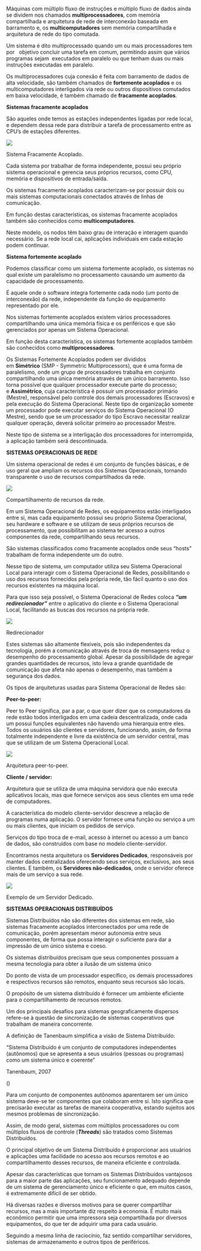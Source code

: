 Máquinas com múltiplo fluxo de instruções e múltiplo fluxo de dados ainda se dividem nos chamados **multiprocessadores**, com memória compartilhada e arquitetura de rede de interconexão baseada em barramento e, os **multicomputadores** sem memória compartilhada e arquitetura de rede do tipo comutada.

Um sistema é dito multiprocessado quando um ou mais processadores tem por   objetivo concluir uma tarefa em comum, permitindo assim que vários programas sejam  executados em paralelo ou que tenham duas ou mais instruções executadas em paralelo.

Os multiprocessadores cuja conexão é feita com barramento de dados de alta velocidade, são também chamados de **fortemente acoplados** e os multicomputadores interligados via rede ou outros dispositivos comutados em baixa velocidade, é também chamado de **fracamente acoplados**.

**Sistemas fracamente acoplados**

São aqueles onde temos as estações independentes ligadas por rede local, e dependem dessa rede para distribuir a tarefa de processamento entre as CPU’s de estações diferentes.

[![](https://img.uninove.br/static/0/0/0/0/0/0/0/2/9/4/0/294037/17227.png)](https://img.uninove.br/static/0/0/0/0/0/0/0/2/9/4/0/294037/17227.png)

Sistema Fracamente Acoplado.

Cada sistema por trabalhar de forma independente, possui seu próprio sistema operacional e gerencia seus próprios recursos, como CPU, memória e dispositivos de entrada/saída.

Os sistemas fracamente acoplados caracterizam-se por possuir dois ou mais sistemas computacionais conectados através de linhas de comunicação.

Em função destas características, os sistemas fracamente acoplados também são conhecidos como **multicomputadores**.

Neste modelo, os nodos têm baixo grau de interação e interagem quando necessário. Se a rede local cai, aplicações individuais em cada estação podem continuar.

**Sistema fortemente acoplado**

Podemos classificar como um sistema fortemente acoplado, os sistemas no qual existe um paralelismo no processamento causando um aumento da capacidade de processamento.

É aquele onde o software integra fortemente cada nodo (um ponto de interconexão) da rede, independente da função do equipamento representado por ele.

Nos sistemas fortemente acoplados existem vários processadores compartilhando uma única memória física e os periféricos e que são gerenciados por apenas um Sistema Operacional.

Em função desta característica, os sistemas fortemente acoplados também são conhecidos como **multiprocessadores**.

Os Sistemas Fortemente Acoplados podem ser divididos em **Simétrico** (SMP - Symmetric Multiprocessors), que é uma forma de paralelismo, onde um grupo de processadores trabalha em conjunto compartilhando uma única memória através de um único barramento. Isso torna possível que qualquer processador execute parte do processo; e **Assimétrico**, cuja característica é possuir um processador primário (Mestre), responsável pelo controle dos demais processadores (Escravos) e pela execução do Sistema Operacional. Neste tipo de organização somente um processador pode executar serviços do Sistema Operacional (O Mestre), sendo que se um processador do tipo Escravo necessitar realizar qualquer operação, deverá solicitar primeiro ao processador Mestre.

Neste tipo de sistema se a interligação dos processadores for interrompida, a aplicação também será descontinuada.

**SISTEMAS OPERACIONAIS DE REDE**

Um sistema operacional de redes é um conjunto de funções básicas, e de uso geral que ampliam os recursos dos Sistemas Operacionais, tornando transparente o uso de recursos compartilhados da rede.

[![](https://img.uninove.br/static/0/0/0/0/0/0/0/2/9/4/0/294038/17229.png)](https://img.uninove.br/static/0/0/0/0/0/0/0/2/9/4/0/294038/17229.png)

Compartilhamento de recursos da rede.

Em um Sistema Operacional de Redes, os equipamentos estão interligados entre si, mas cada equipamento possui seu próprio Sistema Operacional, seu hardware e software e se utilizam de seus próprios recursos de processamento, que possibilitam ao sistema ter acesso a outros componentes da rede, compartilhando seus recursos.

São sistemas classificados como fracamente acoplados onde seus “hosts” trabalham de forma independente um do outro.

Nesse tipo de sistema, um computador utiliza seu Sistema Operacional Local para interagir com o Sistema Operacional de Redes, possibilitando o uso dos recursos fornecidos pela própria rede, tão fácil quanto o uso dos recursos existentes na máquina local.

Para que isso seja possível, o Sistema Operacional de Redes coloca _**“**__**um redirecionador**__**”**_ entre o aplicativo do cliente e o Sistema Operacional Local, facilitando as buscas dos recursos na própria rede.

[![](https://img.uninove.br/static/0/0/0/0/0/0/0/2/9/7/0/297033/18537.png)](https://img.uninove.br/static/0/0/0/0/0/0/0/2/9/7/0/297033/18537.png)

Redirecionador

Estes sistemas são altamente flexíveis, pois são independentes da tecnologia, porém a comunicação através de troca de mensagens reduz o desempenho do processamento global. Apesar da possibilidade de agregar grandes quantidades de recursos, isto leva a grande quantidade de comunicação que afeta não apenas o desempenho, mas também a segurança dos dados.

Os tipos de arquiteturas usadas para Sistema Operacional de Redes são:

**Peer-to-peer:**

Peer to Peer significa, par a par, o que quer dizer que os computadores da rede estão todos interligados em uma cadeia descentralizada, onde cada um possui funções equivalentes não havendo uma hierarquia entre eles. Todos os usuários são clientes e servidores, funcionando, assim, de forma totalmente independente e livre da existência de um servidor central, mas que se utilizam de um Sistema Operacional Local.

[![](https://img.uninove.br/static/0/0/0/0/0/0/0/2/9/6/7/296756/17231.png)](https://img.uninove.br/static/0/0/0/0/0/0/0/2/9/6/7/296756/17231.png)

Arquitetura peer-to-peer.

**Cliente / servidor:**

Arquitetura que se utiliza de uma máquina servidora que não executa aplicativos locais, mas que fornece serviços aos seus clientes em uma rede de computadores.

A característica do modelo cliente-servidor descreve a relação de programas numa aplicação. O servidor fornece uma função ou serviço a um ou mais clientes, que iniciam os pedidos de serviço.

Serviços do tipo troca de e-mail, acesso à internet ou acesso a um banco de dados, são construídos com base no modelo cliente-servidor.

Encontramos nesta arquitetura os **Servidores Dedicados**, responsáveis por manter dados centralizados oferecendo seus serviços, exclusivos, aos seus clientes. E também, os **Servidores não-dedicados**, onde o servidor oferece mais de um serviço a sua rede.

[![](https://img.uninove.br/static/0/0/0/0/0/0/0/2/9/4/0/294039/17232.png)](https://img.uninove.br/static/0/0/0/0/0/0/0/2/9/4/0/294039/17232.png)

Exemplo de um Servidor Dedicado.

**SISTEMAS OPERACIONAIS DISTRIBUÍDOS**

Sistemas Distribuídos não são diferentes dos sistemas em rede, são sistemas fracamente acoplados interconectados por uma rede de comunicação, porém apresentam menor autonomia entre seus componentes, de forma que possa interagir o suficiente para dar a impressão de um único sistema e coeso.

Os sistemas distribuídos precisam que seus componentes possuam a mesma tecnologia para obter a ilusão de um sistema único

Do ponto de vista de um processador específico, os demais processadores e respectivos recursos são remotos, enquanto seus recursos são locais.

O propósito de um sistema distribuído é fornecer um ambiente eficiente para o compartilhamento de recursos remotos.

Um dos principais desafios para sistemas geograficamente dispersos refere-se à questão de sincronização de sistemas cooperativos que trabalham de maneira concorrente.

A definição de Tanenbaum simplifica a visão de Sistema Distribuído:

“Sistema Distribuído é um conjunto de computadores independentes (autônomos) que se apresenta a seus usuários (pessoas ou programas) como um sistema único e coerente”

Tanenbaum, 2007

()

Para um conjunto de componentes autônomos aparentarem ser um único sistema deve-se ter componentes que colaboram entre si. Isto significa que precisarão executar as tarefas de maneira cooperativa, estando sujeitos aos mesmos problemas de sincronização.

Assim, de modo geral, sistemas com múltiplos processadores ou com múltiplos fluxos de controle (_**Threads**_) são tratados como Sistemas Distribuídos.

O principal objetivo de um Sistema Distribuído é proporcionar aos usuários e aplicações uma facilidade no acesso aos recursos remotos e ao compartilhamento desses recursos, de maneira eficiente e controlada.

Apesar das características que tornam os Sistemas Distribuídos vantajosos para a maior parte das aplicações, seu funcionamento adequado depende de um sistema de gerenciamento único e eficiente o que, em muitos casos, é extremamente difícil de ser obtido.

Há diversas razões e diversos motivos para se querer compartilhar recursos, mas a mais importante diz respeito à economia. É muito mais econômico permitir que uma impressora seja compartilhada por diversos equipamentos, do que ter de adquirir uma para cada usuário.

Seguindo a mesma linha de raciocínio, faz sentido compartilhar servidores, sistemas de armazenamento e outros tipos de periféricos.